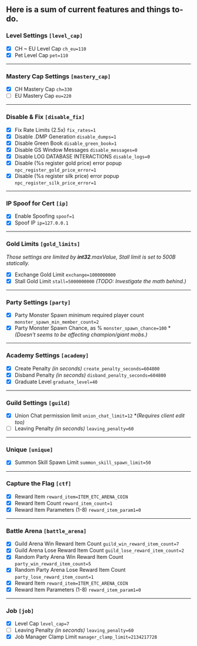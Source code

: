 Here is a sum of current features and things to-do.
---
### Level Settings `[level_cap]`
- [x] CH ~ EU Level Cap `ch_eu=110`
- [x] Pet Level Cap `pet=110`
---
### Mastery Cap Settings `[mastery_cap]`
- [x] CH Mastery Cap `ch=330`
- [ ] EU Mastery Cap `eu=220`
---
### Disable & Fix `[disable_fix]`
- [x] Fix Rate Limits (2.5x) `fix_rates=1`
- [x] Disable .DMP Generation `disable_dumps=1`
- [x] Disable Green Book `disable_green_book=1`
- [x] Disable GS Window Messages `disable_messages=0`
- [x] Disable LOG DATABASE INTERACTIONS `disable_logs=0`
- [x] Disable (%s register gold price) error popup `npc_register_gold_price_error=1`
- [x] Disable (%s register silk price) error popup `npc_register_silk_price_error=1`
---
### IP Spoof for Cert `[ip]`
- [x] Enable Spoofing `spoof=1`
- [x] Spoof IP `ip=127.0.0.1`
---
### Gold Limits `[gold_limits]`
*Those settings are limited by **int32**.maxValue, Stall limit is set to 500B statically.*
- [x] Exchange Gold Limit `exchange=1000000000`
- [x] Stall Gold Limit `stall=5000000000` *(TODO: Investigate the math behind.)*
---
### Party Settings `[party]`
- [x] Party Monster Spawn minimum required player count `monster_spawn_min_member_count=2`
- [x] Party Monster Spawn Chance, as % `monster_spawn_chance=100` **(Doesn't seems to be affecting champion/giant mobs.)*

---
### Academy Settings `[academy]`
- [x] Create Penalty *(in seconds)* `create_penalty_seconds=604800`
- [x] Disband Penalty *(in seconds)* `disband_penalty_seconds=604800`
- [x] Graduate Level `graduate_level=40`
---
### Guild Settings `[guild]`
- [x] Union Chat permission limit `union_chat_limit=12` **(Requires client edit too)*
- [ ] Leaving Penalty *(in seconds)* `leaving_penalty=60`
---
### Unique `[unique]`
- [x] Summon Skill Spawn Limit `summon_skill_spawn_limit=50`
---
### Capture the Flag `[ctf]`
- [x] Reward Item `reward_item=ITEM_ETC_ARENA_COIN`
- [x] Reward Item Count `reward_item_count=1`
- [x] Reward Item Parameters (1-8) `reward_item_param1=0`
---
### Battle Arena `[battle_arena]`
- [x] Guild Arena Win Reward Item Count `guild_win_reward_item_count=7`
- [x] Guild Arena Lose Reward Item Count `guild_lose_reward_item_count=2`
- [x] Random Party Arena Win Reward Item Count `party_win_reward_item_count=5`
- [x] Random Party Arena Lose Reward Item Count `party_lose_reward_item_count=1`
- [x] Reward Item `reward_item=ITEM_ETC_ARENA_COIN`
- [x] Reward Item Parameters (1-8) `reward_item_param1=0`
---
### Job `[job]`
- [x] Level Cap `level_cap=7`
- [ ] Leaving Penalty *(in seconds)* `leaving_penalty=60`
- [x] Job Manager Clamp Limit `manager_clamp_limit=2134217728`
